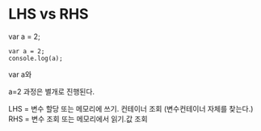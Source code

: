 # LHS vs RHS

var a = 2;

```
var a = 2;
console.log(a);
```

var a와

a=2 과정은 별개로 진행된다.



LHS = 변수 할당 또는 메모리에 쓰기. 컨테이너 조회 (변수컨테이너 자체를 찾는다.)
RHS = 변수 조회 또는 메모리에서 읽기.값 조회

